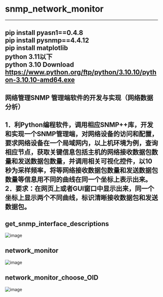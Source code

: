 # snmp_network_monitor
---
pip install pyasn1==0.4.8   
pip install pysnmp==4.4.12   
pip install matplotlib   
python 3.11以下   
python 3.10 Download https://www.python.org/ftp/python/3.10.10/python-3.10.10-amd64.exe</p>
---
## 网络管理SNMP 管理端软件的开发与实现（网络数据分析）
1．利Python编程软件，调用相应SNMP++库，开发和实现一个SNMP管理端，对网络设备的访问和配置，要求网络设备在一个局域网内，以上机环境为例，查询相应节点，获取关键信息包括主机的网络接收数据包数量和发送数据包数量，并调用相关可视化控件，以10秒为采样频率，将等网络接收数据包数量和发送数据包数量等信息用不同的曲线在同一个坐标上表示出来。 
2．要求：在网页上或者GUI窗口中显示出来，同一个坐标上显示两个不同曲线，标识清晰接收数据包和发送数据包。   
---
## get_snmp_interface_descriptions
![image](https://github.com/user-attachments/assets/1064ba1f-6cb2-45b9-b61f-5b65efbd1122)   
## network_monitor   
![image](https://github.com/user-attachments/assets/7abf44a8-64ca-4562-bb16-664b7fbd7889)   
## network_monitor_choose_OID   
![image](https://github.com/user-attachments/assets/fa90ddb1-1ae3-41f8-99a5-4f3b1b549e93)   
